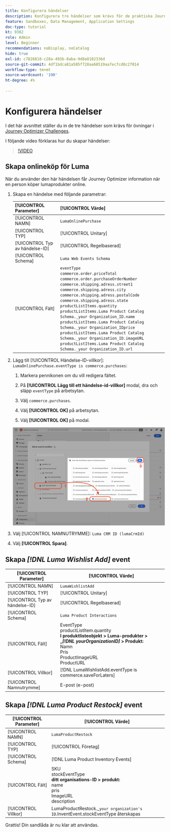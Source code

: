 ```yaml
---
title: Konfigurera händelser
description: Konfigurera tre händelser som krävs för de praktiska Journey Optimizer-utmaningarna
feature: Sandboxes, Data Management, Application Settings
doc-type: tutorial
kt: 9382
role: Admin
level: Beginner
recommendations: noDisplay, noCatalog
hide: true
exl-id: c7826818-c28a-493b-8aba-9d8a8102336d
source-git-commit: 4df1bdca81a585f728aa68519aa7ec7cd0c2f014
workflow-type: tm+mt
source-wordcount: '190'
ht-degree: 4%

---
```


# Konfigurera händelser

I det här avsnittet ställer du in de tre händelser som krävs för övningar i [Journey Optimizer Challenges](/help/challenges/introduction-and-prerequisites.md).

I följande video förklaras hur du skapar händelser:

>[!VIDEO](https://video.tv.adobe.com/v/336253?quality=12)

## Skapa onlineköp för Luma

När du använder den här händelsen får Journey Optimizer information när en person köper lumaprodukter online.

1. Skapa en händelse med följande parametrar:

   | [!UICONTROL Parameter] | [!UICONTROL Värde] |
   |-------------|-----------|
   | [!UICONTROL NAMN] | `LumaOnlinePurchase` |
   | [!UICONTROL TYP] | [!UICONTROL Unitary] |
   | [!UICONTROL Typ av händelse-ID] | [!UICONTROL Regelbaserad] |
   | [!UICONTROL Schema] | `Luma Web Events Schema` |
   | [!UICONTROL Fält] | `eventType` <br>`commerce.order.priceTotal`<br>`commerce.order.purchaseOrderNumber`<br>`commerce.shipping.adress.street1`<br>`commerce.shipping.adress.city`<br>`commerce.shipping.adress.postalCode`<br>`commerce.shipping.adress.state`<br>`productListItems.quantity`<br>`productListItems.Luma Product Catalog Schema._your Organization_ID.name`<br>`productListItems.Luma Product Catalog Schema._your Organization_IDprice`<br>`productListItems.Luma Product Catalog Schema._your Organization_ID.imageURL`<br>`productListItems.Luma Product Catalog Schema._your Organization_ID.url` |

1. Lägg till [!UICONTROL Händelse-ID-villkor]: `LumaOnlinePurchase.eventType is commerce.purchases`:

   1. Markera pennikonen om du vill redigera fältet.

   1. På **[!UICONTROL Lägg till ett händelse-id-villkor]** modal, dra och släpp `eventType` på arbetsytan.
   1. Välj `commerce.purchases`.
   1. Välj **[!UICONTROL OK]** på arbetsytan.
   1. Välj **[!UICONTROL OK]** på modal.

   ![Lägg till händelsevillkor](/help/tutorial-configure-a-training-sandbox/assets/Event-lumaOnlinePurchase-condition-1.png)

1. Välj [!UICONTROL NAMNUTRYMME]: `Luma CRM ID (lumaCrmId)`

1. Välj **[!UICONTROL Spara]**.

## Skapa *[!DNL Luma Wishlist Add]* event

| [!UICONTROL Parameter] | [!UICONTROL Värde] |
|-------------|-----------|
| [!UICONTROL NAMN] | `LumaWishlistAdd` |
| [!UICONTROL TYP] | [!UICONTROL Unitary] |
| [!UICONTROL Typ av händelse-ID] | [!UICONTROL Regelbaserad] |
| [!UICONTROL Schema] | `Luma Product Interactions` |
| [!UICONTROL Fält] | EventType<br>productListItem.quantity<br><b>I produktlisteobjekt > Luma-produkter > _*[!DNL yourOrganizationID]* > Produkt:</b> <br>Namn<br>Pris<br> ProductImageURL<br>ProductURL |
| [!UICONTROL Villkor] | [!DNL LumaWishlistAdd.eventType is commerce.saveForLaters] |
| [!UICONTROL Namnutrymme] | E-post (e-post) |

## Skapa *[!DNL Luma Product Restock]* event

| [!UICONTROL Parameter] | [!UICONTROL Värde] |
|-------------|-----------|
| [!UICONTROL NAMN] | `LumaProductRestock` |
| [!UICONTROL TYP] | [!UICONTROL Företag] |
| [!UICONTROL Schema] | [!DNL Luma Product Inventory Events] |
| [!UICONTROL Fält] | SKU <br> stockEventType<br><b> ditt organisations-ID > produkt:</b> <br>name<br>pris<br> ImageURL<br>description |
| [!UICONTROL Villkor] | LumaProductRestock._`your organization's ID`.InventEvent.stockEventType återskapas |

Grattis! Din sandlåda är nu klar att användas.

